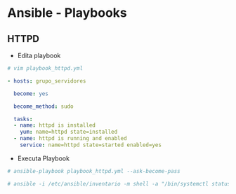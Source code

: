 # Ansible - Playbooks

## HTTPD

* Edita playbook

```bash
# vim playbook_httpd.yml
```

```yaml
- hosts: grupo_servidores

  become: yes

  become_method: sudo

  tasks:
  - name: httpd is installed
    yum: name=httpd state=installed
  - name: httpd is running and enabled
    service: name=httpd state=started enabled=yes
```

* Executa Playbook

```bash
# ansible-playbook playbook_httpd.yml --ask-become-pass
```

```bash
# ansible -i /etc/ansible/inventario -m shell -a "/bin/systemctl status httpd | head -3" - 
```
